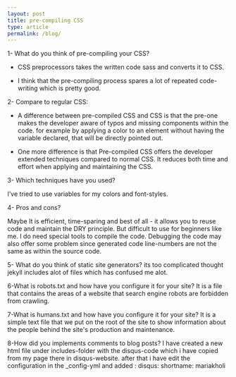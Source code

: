 ```yaml
---
layout: post
title: pre-compiling CSS
type: article
permalink: /blog/
---
```


1- What do you think of pre-compiling your CSS?

- CSS preprocessors takes the written code sass and converts it to CSS.

- I think that the pre-compiling process spares a lot of repeated code-writing which is pretty good.

2- Compare to regular CSS:

- A difference between pre-compiled CSS and CSS is that the pre-one makes the developer aware of typos and missing components within the code. for example by applying a color to an element without having the variable declared, that will be directly pointed out.

- One more difference is that Pre-compiled CSS offers the developer extended techniques compared to normal CSS.
It reduces both time and effort when applying and maintaining the CSS.

3- Which techniques have you used?

I’ve tried to use variables for my colors and font-styles.

4- Pros and cons?

Maybe It is efficient, time-sparing and best of all - it allows you to reuse code and maintain the DRY principle. But difficult to use for beginners like me. I do need special tools to compile the code. Debugging the code may also offer some problem since generated code line-numbers are not the same as within the source code.

5- What do you think of static site generators?
its too complicated thought jekyll includes alot of files which has confused me alot.

6-What is robots.txt and how have you configure it for your site?
It is a file that contains the areas of a website that search engine robots are forbidden from crawling.

7-What is humans.txt and how have you configure it for your site?
It is a simple text file that we put on the root of the site to show information about the people behind the site's production and maintenance.

8-How did you implements comments to blog posts?
I have created a new html file under includes-folder with the disqus-code which i have copied from my page there in disqus-website.
after that i have edit the configuration in the _config-yml and added :
disqus:
  shortname: mariakholi
